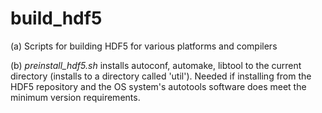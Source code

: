 # build_hdf5

(a) Scripts for building HDF5 for various platforms and compilers

(b) *preinstall_hdf5.sh* installs autoconf, automake, libtool to the current directory (installs to a directory called 'util'). 
    Needed if installing from the HDF5 repository and the OS system's autotools software does meet the minimum version requirements.
